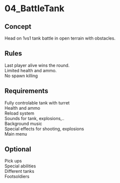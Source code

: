 # 04_BattleTank

## Concept
  Head on 1vs1 tank battle in open terrain with obstacles.

## Rules
  Last player alive wins the round.  
  Limited health and ammo.  
  No spawn killing  

## Requirements
  Fully controlable tank with turret  
  Health and ammo  
  Reload system  
  Sounds for tank, explosions,..  
  Background music  
  Special effects for shooting, explosions  
  Main menu  

## Optional
  Pick ups  
  Special abilities  
  Different tanks  
  Footsoldiers  
